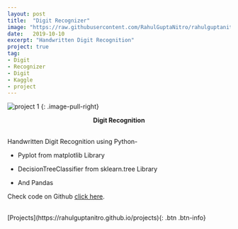 ```yaml
---
layout: post
title:  "Digit Recognizer"
image: "https://raw.githubusercontent.com/RahulGuptaNitro/rahulguptanitro.github.io/master/Digit.png"
date:   2019-10-10
excerpt: "Handwritten Digit Recognition"
project: true
tag:
- Digit
- Recognizer
- Digit
- Kaggle
- project
---
```


![project 1](https://raw.githubusercontent.com/RahulGuptaNitro/rahulguptanitro.github.io/master/DigitRec.png)
{: .image-pull-right}

<center><b>Digit Recognition</b></center>

<br/>  

Handwritten Digit Recognition using Python-


* Pyplot from matplotlib Library

* DecisionTreeClassifier from sklearn.tree Library

* And Pandas


Check code on Github [click here](https://github.com/RahulGuptaNitro/Digit-Recognizer).
 
<br/>
[Projects](https://rahulguptanitro.github.io/projects){: .btn .btn-info}
